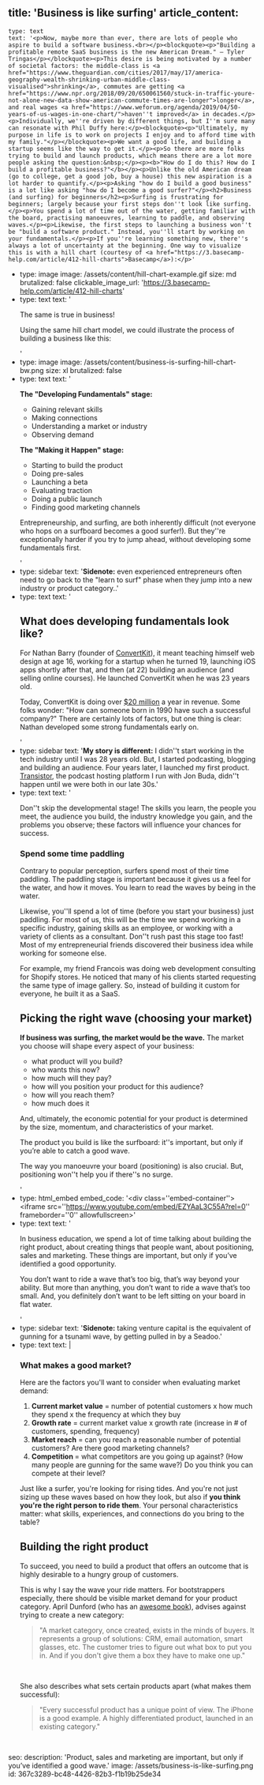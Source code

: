 title: 'Business is like surfing'
article_content:
  -
    type: text
    text: '<p>Now, maybe more than ever, there are lots of people who aspire to build a software business.<br></p><blockquote><p>"Building a profitable remote SaaS business is the new American Dream." – Tyler Tringas</p></blockquote><p>This desire is being motivated by a number of societal factors: the middle-class is <a href="https://www.theguardian.com/cities/2017/may/17/america-geography-wealth-shrinking-urban-middle-class-visualised">shrinking</a>, commutes are getting <a href="https://www.npr.org/2018/09/20/650061560/stuck-in-traffic-youre-not-alone-new-data-show-american-commute-times-are-longer">longer</a>, and real wages <a href="https://www.weforum.org/agenda/2019/04/50-years-of-us-wages-in-one-chart/">haven''t improved</a> in decades.</p><p>Individually, we''re driven by different things, but I''m sure many can resonate with Phil Duffy here:</p><blockquote><p>"Ultimately, my purpose in life is to work on projects I enjoy and to afford time with my family."</p></blockquote><p>We want a good life, and building a startup seems like the way to get it.</p><p>So there are more folks trying to build and launch products, which means there are a lot more people asking the question:&nbsp;</p><p><b>"How do I do this? How do I build a profitable business?"</b></p><p>Unlike the old American dream (go to college, get a good job, buy a house) this new aspiration is a lot harder to quantify.</p><p>Asking "how do I build a good business" is a lot like asking "how do I become a good surfer?"</p><h2>Business (and surfing) for beginners</h2><p>Surfing is frustrating for beginners; largely because your first steps don''t look like surfing.</p><p>You spend a lot of time out of the water, getting familiar with the board, practising manoeuvres, learning to paddle, and observing waves.</p><p>Likewise, the first steps to launching a business won''t be "build a software product." Instead, you''ll start by working on your fundamentals.</p><p>If you''re learning something new, there''s always a lot of uncertainty at the beginning. One way to visualize this is with a hill chart (courtesy of <a href="https://3.basecamp-help.com/article/412-hill-charts">Basecamp</a>):</p>'
  -
    type: image
    image: /assets/content/hill-chart-example.gif
    size: md
    brutalized: false
    clickable_image_url: 'https://3.basecamp-help.com/article/412-hill-charts'
  -
    type: text
    text: '<p>The same is true in business!&nbsp;</p><p>Using the same hill chart model, we could illustrate the process of building a business like this:</p>'
  -
    type: image
    image: /assets/content/business-is-surfing-hill-chart-bw.png
    size: xl
    brutalized: false
  -
    type: text
    text: '<p><b>The "Developing Fundamentals" stage:</b></p><ul><li>Gaining relevant skills</li><li>Making connections</li><li>Understanding a market or industry</li><li>Observing demand</li></ul><p><b>The "Making it Happen" stage:&nbsp;</b></p><ul><li>Starting to build the product</li><li>Doing pre-sales</li><li>Launching a beta</li><li>Evaluating traction</li><li>Doing a public launch</li><li>Finding good marketing channels</li></ul><p>Entrepreneurship, and surfing, are both inherently difficult (not everyone who hops on a surfboard becomes a good surfer!). But they''re exceptionally harder if you try to jump ahead, without developing some fundamentals first.</p>'
  -
    type: sidebar
    text: '**Sidenote:** even experienced entrepreneurs often need to go back to the "learn to surf" phase when they jump into a new industry or product category..'
  -
    type: text
    text: '<h2>What does developing fundamentals look like?&nbsp;</h2><p>For Nathan Barry (founder of <a href="https://convertkit.com?lmref=erdpyA">ConvertKit</a>), it meant teaching himself web design at age 16, working for a startup when he turned 19, launching iOS apps shortly after that, and then (at 22) building an audience (and selling online courses). He launched ConvertKit when he was 23 years old.</p><p>Today, ConvertKit is doing over <a href="https://convertkit.baremetrics.com/">$20 million</a> a year in revenue. Some folks wonder: "How can someone born in 1990 have such a successful company?" There are certainly lots of factors, but one thing is clear: Nathan developed some strong fundamentals early on.</p>'
  -
    type: sidebar
    text: '**My story is different:** I didn''t start working in the tech industry until I was 28 years old. But, I started podcasting, blogging and building an audience.  Four years later, I launched my first product.  [Transistor](https://transistor.fm/?via=justin), the podcast hosting platform I run with Jon Buda, didn''t happen until we were both in our late 30s.'
  -
    type: text
    text: '<p>Don''t skip the developmental stage! The skills you learn, the people you meet, the audience you build, the industry knowledge you gain, and the problems you observe; these factors will influence your chances for success.</p><h3>Spend some time paddling</h3><p>Contrary to popular perception, surfers spend most of their time paddling. The paddling stage is important because it gives us a feel for the water, and how it moves. You learn to read the waves by being in the water.</p><p>Likewise, you''ll spend a lot of time (before you start your business) just paddling. For most of us, this will be the time we spend working in a specific industry, gaining skills as an employee, or working with a variety of clients as a consultant. Don''t rush past this stage too fast! Most of my entrepreneurial friends discovered their business idea while working for someone else.</p><p>For example, my friend Francois was doing web development consulting for Shopify stores. He noticed that many of his clients started requesting the same type of image gallery. So, instead of building it custom for everyone, he built it as a SaaS.</p><h2>Picking the right wave (choosing your market)</h2><p><b>If business was surfing, the market would be the wave.</b> The market you choose will shape every aspect of your business:&nbsp;</p><ul><li>what product will you build?</li><li>who wants this now?</li><li>how much will they pay?</li><li>how will you position your product for this audience?</li><li>how will you reach them?</li><li>how much does it&nbsp;</li></ul><p>And, ultimately, the economic potential for your product is determined by the size, momentum, and characteristics of your market.</p><p>The product you build is like the surfboard: it''s important, but only if you’re able to catch a good wave.</p><p>The way you manoeuvre your board (positioning) is also&nbsp;crucial. But, positioning won''t help you if there''s no surge.</p>'
  -
    type: html_embed
    embed_code: '<style>.embed-container { position: relative; padding-bottom: 56.25%; height: 0; overflow: hidden; max-width: 100%; -webkit-filter: grayscale(100%); filter: grayscale(100%); } .embed-container iframe, .embed-container object, .embed-container embed { position: absolute; top: 0; left: 0; width: 100%; height: 100%; }</style><div class=''embed-container''><iframe src=''https://www.youtube.com/embed/EZYAaL3C55A?rel=0'' frameborder=''0'' allowfullscreen></iframe></div>'
  -
    type: text
    text: '<p>In business education, we spend a lot of time talking about building the right product, about creating things that people want, about positioning, sales and marketing. These things are important, but only if you’ve identified a good opportunity.</p><p>You don’t want to ride a wave that’s too big, that’s way beyond your ability. But more than anything, you don’t want to ride a wave that’s too small. And, you definitely don’t want to be left sitting on your board in flat water.<br></p>'
  -
    type: sidebar
    text: '**Sidenote:** taking venture capital is the equivalent of gunning for a tsunami wave, by getting pulled in by a Seadoo.'
  -
    type: text
    text: |
      <h3>What makes a good market?</h3><p>Here are the factors you'll want to consider when evaluating market demand:</p><ol><li><b>Current market value</b> =
      number of potential customers
      x
      how much they spend 
      x
      the frequency at which they buy&nbsp;</li><li><b>Growth rate</b> =
      current market value
      x
      growth rate (increase in # of customers, spending, frequency)</li><li><b>Market reach</b> = can you reach a reasonable number of potential customers? Are there good marketing channels?</li><li><b>Competition </b>= what competitors are you going up against? (How many people are gunning for the same wave?) Do you think you can compete at their level?</li></ol><p>Just like a surfer, you're looking for rising tides. And you're not just sizing up these waves based on how they look, but also if <b>you think you're the right person to ride them</b>. Your personal characteristics matter: what skills, experiences, and connections do you bring to the table?</p><h2>Building the right product</h2><p>To succeed, you need to build a product that offers an outcome that is highly desirable to a hungry group of customers.</p><p>This is why I say the wave your ride matters. For bootstrappers especially, there should be visible market demand for your product category. April Dunford (who has an <a href="https://aprildunford.com/obviously-awesome/">awesome book</a>), advises against trying to create a new category:</p><blockquote><p>"A market category, once created, exists in the minds of buyers. It represents a group of solutions: CRM, email automation, smart glasses,  etc. The customer tries to figure out what box to put you in. And if you don't give them a box they have to make one up."</p></blockquote><p><br></p><p>She also describes what sets certain products apart (what makes them successful):</p><blockquote><p>"Every successful product has a unique point of view. The iPhone is a good example. A highly differentiated product, launched in an existing category."</p></blockquote><p><br></p>
seo:
  description: 'Product, sales and marketing are important, but only if you’ve identified a good wave.'
  image: /assets/business-is-like-surfing.png
id: 367c3289-bc48-4426-82b3-f1b19b25de34
